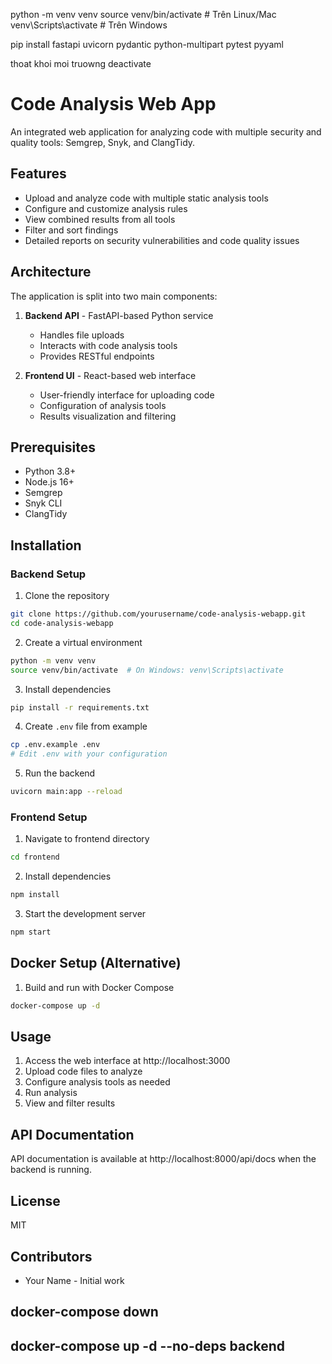 python -m venv venv
source venv/bin/activate  # Trên Linux/Mac
venv\Scripts\activate     # Trên Windows

pip install fastapi uvicorn pydantic python-multipart pytest pyyaml

thoat khoi moi truowng
deactivate

# Code Analysis Web App

An integrated web application for analyzing code with multiple security and quality tools: Semgrep, Snyk, and ClangTidy.

## Features

- Upload and analyze code with multiple static analysis tools
- Configure and customize analysis rules
- View combined results from all tools
- Filter and sort findings
- Detailed reports on security vulnerabilities and code quality issues

## Architecture

The application is split into two main components:

1. **Backend API** - FastAPI-based Python service
   - Handles file uploads
   - Interacts with code analysis tools
   - Provides RESTful endpoints

2. **Frontend UI** - React-based web interface
   - User-friendly interface for uploading code
   - Configuration of analysis tools
   - Results visualization and filtering

## Prerequisites

- Python 3.8+
- Node.js 16+
- Semgrep
- Snyk CLI
- ClangTidy

## Installation

### Backend Setup

1. Clone the repository
```bash
git clone https://github.com/yourusername/code-analysis-webapp.git
cd code-analysis-webapp
```

2. Create a virtual environment
```bash
python -m venv venv
source venv/bin/activate  # On Windows: venv\Scripts\activate
```

3. Install dependencies
```bash
pip install -r requirements.txt
```

4. Create `.env` file from example
```bash
cp .env.example .env
# Edit .env with your configuration
```

5. Run the backend
```bash
uvicorn main:app --reload
```

### Frontend Setup

1. Navigate to frontend directory
```bash
cd frontend
```

2. Install dependencies
```bash
npm install
```

3. Start the development server
```bash
npm start
```

## Docker Setup (Alternative)

1. Build and run with Docker Compose
```bash
docker-compose up -d
```

## Usage

1. Access the web interface at http://localhost:3000
2. Upload code files to analyze
3. Configure analysis tools as needed
4. Run analysis
5. View and filter results

## API Documentation

API documentation is available at http://localhost:8000/api/docs when the backend is running.

## License

MIT

## Contributors

- Your Name - Initial work




## docker-compose down

##  docker-compose up -d --no-deps backend